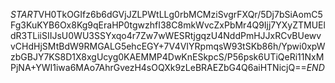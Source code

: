 $START$VH0TkOGIfz6b6dGVjJZLPWtLLg0rbMCMziSvgrFXQr/5Dj7bSiAomC5Fg3KuKYB6Ox8Kg9qEraHP0tgwzhfI38C8mkWvcZxPbMr4Q9Ijj7YXyZTMUEldR3TLiiSIIJsU0WU3SSYxqo4r7Zw7wWESRtjgqzU4NddPmHJJxRCvBUewvvCHdHjSMtBdW9RMGALG5ehcEGY+7V4VIYRpmqsW93tSKb86h/Ypwi0xpWzbGBJY7KS8D1X8xgUcyg0KAEMMP4DwKnESkpcS/P56psk6UTiQeRi11NxMPjNA+YWI1iwa6MAo7AhrGvezH4sOQXk9zLeBRAEZbG4Q6aiHTNicjQ==$END$